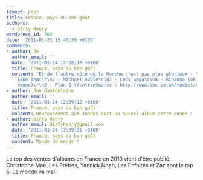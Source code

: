 ```yaml
---
layout: post
title: France, pays du bon goût
authors:
  - Dirty Henry
wordpress_id: 764
date: '2011-01-23 15:40:29 +0100'
comments:
- author: Jo
  author_email: ''
  date: '2011-01-24 12:08:18 +0100'
  title: France, pays du bon goût
  content: "Et de l'autre côté de la Manche c'est pas plus glorieux : \r\n\r\n1 -
    Take That\r\n2 - Michael Bublé\r\n3 - Lady Gaga\r\n4 - Rihanna (ok car elle est
    bonne)\r\n5 - Plan B \r\n\r\nSource : http://www.bbc.co.uk/radio1/chart/2010/albums"
- author: Joe Gantdelaine
  author_email: ''
  date: '2011-01-24 12:59:12 +0100'
  title: France, pays du bon goût
  content: Heureusement que Johnny sort un nouvel album cette année !
- author: Dirty Henry
  author_email: dirtyhenry@gmail.com
  date: '2011-01-24 17:39:01 +0100'
  title: France, pays du bon goût
  content: Monde de merde !
---
```

Le top des ventes d'albums en France en 2010 vient d'être publié.  Christophe Maé, Les Prêtres, Yannick Noah, Les Enfoirés et Zaz sont le top 5. Le monde va mal !

